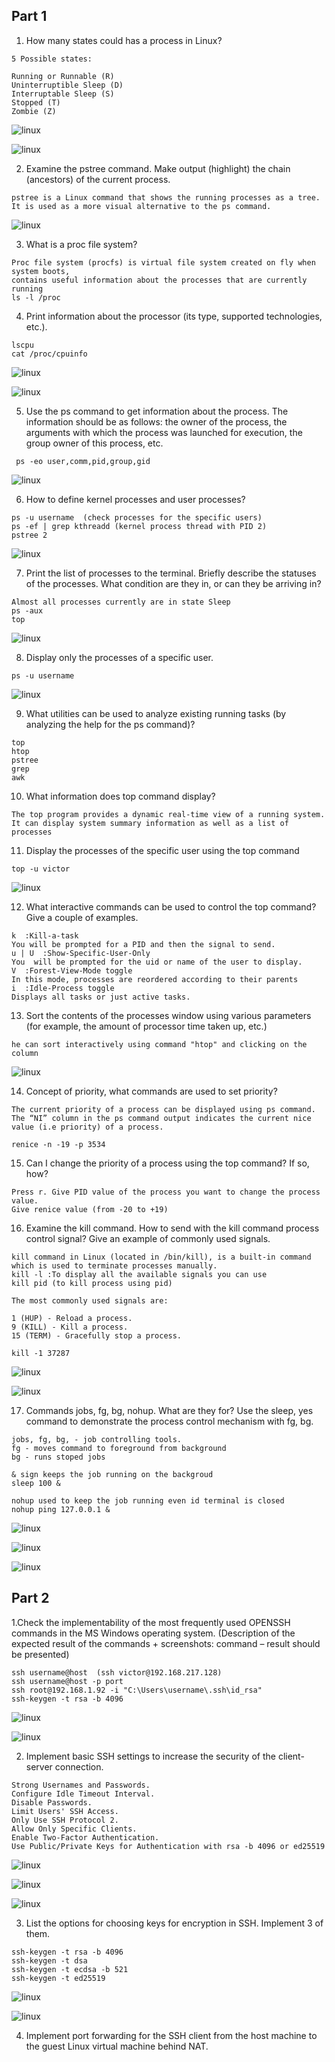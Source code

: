 ## Part 1

1. How many states could has a process in Linux?
```
5 Possible states:

Running or Runnable (R)
Uninterruptible Sleep (D)
Interruptable Sleep (S)
Stopped (T)
Zombie (Z)
```

![linux](./images/51.png "linux")

![linux](./images/52.png "linux")

2. Examine the pstree command. Make output (highlight) the chain (ancestors) of the current process.
```
pstree is a Linux command that shows the running processes as a tree. It is used as a more visual alternative to the ps command.
```
![linux](./images/53.png "linux")
 
3. What is a proc file system?
```
Proc file system (procfs) is virtual file system created on fly when system boots,
contains useful information about the processes that are currently running
ls -l /proc
```
4. Print information about the processor (its type, supported technologies, etc.).
```
lscpu
cat /proc/cpuinfo
```
![linux](./images/54.png "linux")

![linux](./images/55.png "linux")

5. Use the ps command to get information about the process. The information should be as follows: the owner of the process, 
the arguments with which the process was launched for execution, the group owner of this process, etc.
```
 ps -eo user,comm,pid,group,gid
```
![linux](./images/56.png "linux")

6. How to define kernel processes and user processes?
```
ps -u username  (check processes for the specific users)
ps -ef | grep kthreadd (kernel process thread with PID 2)
pstree 2
```
![linux](./images/57.png "linux")

7. Print the list of processes to the terminal. Briefly describe the statuses of the processes. 
 What condition are they in, or can they be arriving in?
```
Almost all processes currently are in state Sleep
ps -aux
top
```
![linux](./images/58.png "linux")

8. Display only the processes of a specific user.
```
ps -u username
```
![linux](./images/59.png "linux")

9. What utilities can be used to analyze existing running tasks (by analyzing the help for the ps command)?
```
top
htop
pstree
grep
awk
```
10. What information does top command display?
```
The top program provides a dynamic real-time view of a running system. 
It can display system summary information as well as a list of processes
```
11. Display the processes of the specific user using the top command
```
top -u victor
```
![linux](./images/60.png "linux")

12. What interactive commands can be used to control the top command? Give a couple of examples.
```
k  :Kill-a-task
You will be prompted for a PID and then the signal to send.
u | U  :Show-Specific-User-Only
You  will be prompted for the uid or name of the user to display.
V  :Forest-View-Mode toggle
In this mode, processes are reordered according to their parents
i  :Idle-Process toggle
Displays all tasks or just active tasks.
```

13. Sort the contents of the processes window using various parameters (for example, the amount of processor time taken up, etc.)
```
he can sort interactively using command "htop" and clicking on the column
```
![linux](./images/61.png "linux")

14. Concept of priority, what commands are used to set priority?
```
The current priority of a process can be displayed using ps command.
The “NI” column in the ps command output indicates the current nice value (i.e priority) of a process.

renice -n -19 -p 3534
```
15. Can I change the priority of a process using the top command? If so, how?
```
Press r. Give PID value of the process you want to change the process value. 
Give renice value (from -20 to +19)
```
16. Examine the kill command. How to send with the kill command process control signal? Give an example of commonly used signals.
```
kill command in Linux (located in /bin/kill), is a built-in command which is used to terminate processes manually.
kill -l :To display all the available signals you can use
kill pid (to kill process using pid)
 
The most commonly used signals are:

1 (HUP) - Reload a process.
9 (KILL) - Kill a process.
15 (TERM) - Gracefully stop a process.

kill -1 37287
```
![linux](./images/62.png "linux")

![linux](./images/63.png "linux")

17. Commands jobs, fg, bg, nohup. What are they for? Use the sleep, yes command to demonstrate the process control mechanism with fg, bg.
```
jobs, fg, bg, - job controlling tools. 
fg - moves command to foreground from background
bg - runs stoped jobs

& sign keeps the job running on the backgroud
sleep 100 &

nohup used to keep the job running even id terminal is closed
nohup ping 127.0.0.1 &
```
![linux](./images/64.png "linux")

![linux](./images/65.png "linux")

![linux](./images/67.png "linux")

## Part 2

1.Check the implementability of the most frequently used OPENSSH commands in the MS Windows operating system. 
(Description of the expected result of the commands + screenshots: command – result should be presented)
```
ssh username@host  (ssh victor@192.168.217.128)
ssh username@host -p port
ssh root@192.168.1.92 -i "C:\Users\username\.ssh\id_rsa"
ssh-keygen -t rsa -b 4096
```
![linux](./images/68.png "linux")

![linux](./images/69.png "linux")

2. Implement basic SSH settings to increase the security of the client-server connection.
```
Strong Usernames and Passwords.
Configure Idle Timeout Interval.
Disable Passwords.
Limit Users' SSH Access.
Only Use SSH Protocol 2. 
Allow Only Specific Clients. 
Enable Two-Factor Authentication. 
Use Public/Private Keys for Authentication with rsa -b 4096 or ed25519
```
![linux](./images/70.png "linux")

![linux](./images/71.png "linux")

![linux](./images/72.png "linux")

3. List the options for choosing keys for encryption in SSH. Implement 3 of them.
```
ssh-keygen -t rsa -b 4096
ssh-keygen -t dsa 
ssh-keygen -t ecdsa -b 521 
ssh-keygen -t ed25519
```
![linux](./images/73.png "linux")

![linux](./images/74.png "linux")

4. Implement port forwarding for the SSH client from the host machine to the guest Linux virtual machine behind NAT.
```

```


